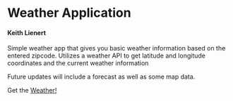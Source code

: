 # Weather Application
#### Keith Lienert

Simple weather app that gives you basic weather information based on the entered zipcode. Utilizes a weather API to get latitude and longitude coordinates and the current weather information

Future updates will include a forecast as well as some map data.

Get the [Weather!](http://weather-app-kl.us-east-2.elasticbeanstalk.com/)

